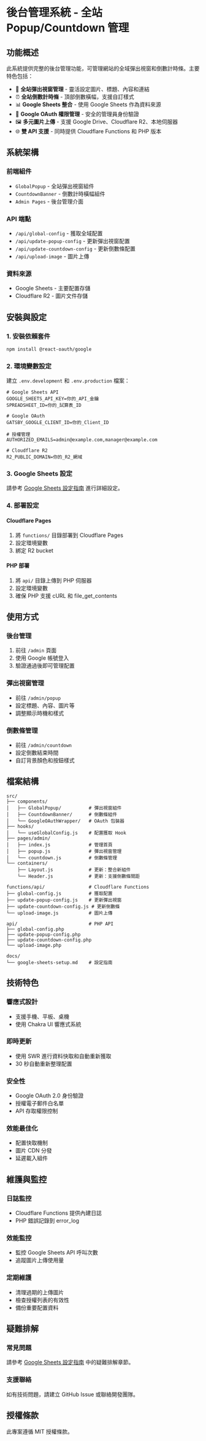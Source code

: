 # 後台管理系統 - 全站 Popup/Countdown 管理

## 功能概述

此系統提供完整的後台管理功能，可管理網站的全域彈出視窗和倒數計時條。主要特色包括：

- 🎯 **全站彈出視窗管理** - 靈活設定圖片、標題、內容和連結
- ⏰ **全站倒數計時條** - 頂部倒數橫幅，支援自訂樣式
- 📊 **Google Sheets 整合** - 使用 Google Sheets 作為資料來源
- 🔐 **Google OAuth 權限管理** - 安全的管理員身份驗證
- 🖼️ **多元圖片上傳** - 支援 Google Drive、Cloudflare R2、本地伺服器
- 🌐 **雙 API 支援** - 同時提供 Cloudflare Functions 和 PHP 版本

## 系統架構

### 前端組件
- `GlobalPopup` - 全站彈出視窗組件
- `CountdownBanner` - 倒數計時橫幅組件
- `Admin Pages` - 後台管理介面

### API 端點
- `/api/global-config` - 獲取全域配置
- `/api/update-popup-config` - 更新彈出視窗配置
- `/api/update-countdown-config` - 更新倒數條配置
- `/api/upload-image` - 圖片上傳

### 資料來源
- Google Sheets - 主要配置存儲
- Cloudflare R2 - 圖片文件存儲

## 安裝與設定

### 1. 安裝依賴套件

```bash
npm install @react-oauth/google
```

### 2. 環境變數設定

建立 `.env.development` 和 `.env.production` 檔案：

```env
# Google Sheets API
GOOGLE_SHEETS_API_KEY=你的_API_金鑰
SPREADSHEET_ID=你的_試算表_ID

# Google OAuth
GATSBY_GOOGLE_CLIENT_ID=你的_Client_ID

# 授權管理
AUTHORIZED_EMAILS=admin@example.com,manager@example.com

# Cloudflare R2
R2_PUBLIC_DOMAIN=你的_R2_網域
```

### 3. Google Sheets 設定

請參考 [Google Sheets 設定指南](./docs/google-sheets-setup.md) 進行詳細設定。

### 4. 部署設定

#### Cloudflare Pages
1. 將 `functions/` 目錄部署到 Cloudflare Pages
2. 設定環境變數
3. 綁定 R2 bucket

#### PHP 部署
1. 將 `api/` 目錄上傳到 PHP 伺服器
2. 設定環境變數
3. 確保 PHP 支援 cURL 和 file_get_contents

## 使用方式

### 後台管理

1. 前往 `/admin` 頁面
2. 使用 Google 帳號登入
3. 驗證通過後即可管理配置

### 彈出視窗管理
- 前往 `/admin/popup`
- 設定標題、內容、圖片等
- 調整顯示時機和樣式

### 倒數條管理
- 前往 `/admin/countdown`
- 設定倒數結束時間
- 自訂背景顏色和按鈕樣式

## 檔案結構

```
src/
├── components/
│   ├── GlobalPopup/          # 彈出視窗組件
│   ├── CountdownBanner/      # 倒數條組件
│   └── GoogleOAuthWrapper/   # OAuth 包裝器
├── hooks/
│   └── useGlobalConfig.js    # 配置獲取 Hook
├── pages/admin/
│   ├── index.js              # 管理首頁
│   ├── popup.js              # 彈出視窗管理
│   └── countdown.js          # 倒數條管理
└── containers/
    ├── Layout.js             # 更新：整合新組件
    └── Header.js             # 更新：支援倒數條間距

functions/api/                # Cloudflare Functions
├── global-config.js          # 獲取配置
├── update-popup-config.js    # 更新彈出視窗
├── update-countdown-config.js # 更新倒數條
└── upload-image.js           # 圖片上傳

api/                          # PHP API
├── global-config.php
├── update-popup-config.php
├── update-countdown-config.php
└── upload-image.php

docs/
└── google-sheets-setup.md    # 設定指南
```

## 技術特色

### 響應式設計
- 支援手機、平板、桌機
- 使用 Chakra UI 響應式系統

### 即時更新
- 使用 SWR 進行資料快取和自動重新獲取
- 30 秒自動重新整理配置

### 安全性
- Google OAuth 2.0 身份驗證
- 授權電子郵件白名單
- API 存取權限控制

### 效能最佳化
- 配置快取機制
- 圖片 CDN 分發
- 延遲載入組件

## 維護與監控

### 日誌監控
- Cloudflare Functions 提供內建日誌
- PHP 錯誤記錄到 error_log

### 效能監控
- 監控 Google Sheets API 呼叫次數
- 追蹤圖片上傳使用量

### 定期維護
- 清理過期的上傳圖片
- 檢查授權列表的有效性
- 備份重要配置資料

## 疑難排解

### 常見問題
請參考 [Google Sheets 設定指南](./docs/google-sheets-setup.md) 中的疑難排解章節。

### 支援聯絡
如有技術問題，請建立 GitHub Issue 或聯絡開發團隊。

## 授權條款

此專案遵循 MIT 授權條款。